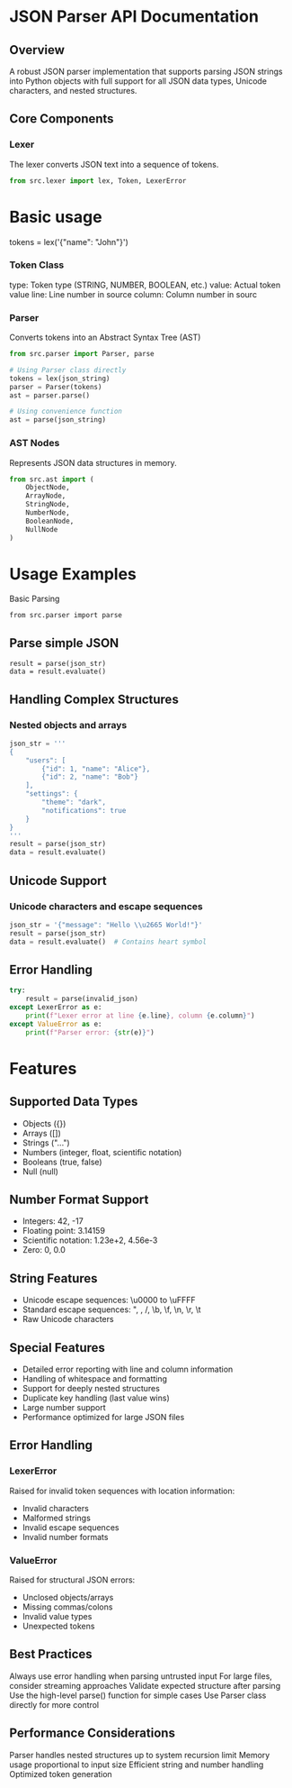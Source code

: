 # JSON Parser API Documentation

## Overview
A robust JSON parser implementation that supports parsing JSON strings into Python objects with full support for all JSON data types, Unicode characters, and nested structures.

## Core Components

### Lexer
The lexer converts JSON text into a sequence of tokens.

```python
from src.lexer import lex, Token, LexerError
```

# Basic usage

tokens = lex('{"name": "John"}')

### Token Class

type: Token type (STRING, NUMBER, BOOLEAN, etc.)
value: Actual token value
line: Line number in source
column: Column number in sourc

### Parser
Converts tokens into an Abstract Syntax Tree (AST)

```python
from src.parser import Parser, parse

# Using Parser class directly
tokens = lex(json_string)
parser = Parser(tokens)
ast = parser.parse()

# Using convenience function
ast = parse(json_string)

```

### AST Nodes
Represents JSON data structures in memory.

``` python
from src.ast import (
    ObjectNode,
    ArrayNode,
    StringNode,
    NumberNode,
    BooleanNode,
    NullNode
)
```

# Usage Examples
Basic Parsing

``from src.parser import parse``

## Parse simple JSON

```json_str = '{"name": "John", "age": 30}'
result = parse(json_str)
data = result.evaluate()
```

## Handling Complex Structures

### Nested objects and arrays
``` python
json_str = '''
{
    "users": [
        {"id": 1, "name": "Alice"},
        {"id": 2, "name": "Bob"}
    ],
    "settings": {
        "theme": "dark",
        "notifications": true
    }
}
'''
result = parse(json_str)
data = result.evaluate()
```

## Unicode Support

### Unicode characters and escape sequences
``` python
json_str = '{"message": "Hello \\u2665 World!"}'
result = parse(json_str)
data = result.evaluate()  # Contains heart symbol
```

## Error Handling

```python
try:
    result = parse(invalid_json)
except LexerError as e:
    print(f"Lexer error at line {e.line}, column {e.column}")
except ValueError as e:
    print(f"Parser error: {str(e)}")
```

# Features

## Supported Data Types

- Objects ({})
- Arrays ([])
- Strings ("...")
- Numbers (integer, float, scientific notation)
- Booleans (true, false)
- Null (null)


## Number Format Support


- Integers: 42, -17
- Floating point: 3.14159
- Scientific notation: 1.23e+2, 4.56e-3
- Zero: 0, 0.0

## String Features

- Unicode escape sequences: \u0000 to \uFFFF
- Standard escape sequences: ", \, /, \b, \f, \n, \r, \t
- Raw Unicode characters

## Special Features

- Detailed error reporting with line and column information
- Handling of whitespace and formatting
- Support for deeply nested structures
- Duplicate key handling (last value wins)
- Large number support
- Performance optimized for large JSON files

## Error Handling

### LexerError

Raised for invalid token sequences with location information:

- Invalid characters
- Malformed strings
- Invalid escape sequences
- Invalid number formats

### ValueError

Raised for structural JSON errors:

- Unclosed objects/arrays
- Missing commas/colons
- Invalid value types
- Unexpected tokens


## Best Practices

Always use error handling when parsing untrusted input
For large files, consider streaming approaches
Validate expected structure after parsing
Use the high-level parse() function for simple cases
Use Parser class directly for more control

## Performance Considerations

Parser handles nested structures up to system recursion limit
Memory usage proportional to input size
Efficient string and number handling
Optimized token generation